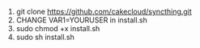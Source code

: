 1) git clone https://github.com/cakecloud/syncthing.git
2) CHANGE VAR1=YOURUSER in install.sh
3) sudo chmod +x install.sh
4) sudo sh install.sh
